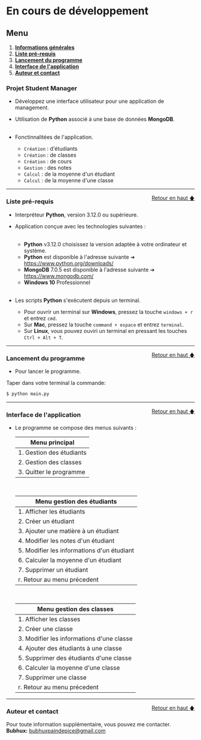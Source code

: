 
# En cours de développement

<div id="top"></div>

## Menu   

1. **[Informations générales](#informations-générales)**   
2. **[Liste pré-requis](#liste-pre-requis)**   
3. **[Lancement du programme](#lancement-du-programme)**   
4. **[Interface de l'application](#interface-application)**   
5. **[Auteur et contact](#auteur-contact)**   

### Projet Student Manager

- Développez une interface utilisateur pour une application de management.  
- Utilisation de **Python** associé à une base de données **MongoDB**.   
      &nbsp;   

- Fonctinnalitées de l'application.   

    - ``Création`` : d'étudiants
    - ``Création`` : de classes
    - ``Création`` : de cours
    - ``Gestion`` : des notes
    - ``Calcul`` : de la moyenne d'un étudiant
    - ``Calcul`` : de la moyenne d'une classe

--------------------------------------------------------------------------------------------------------------------------------

<div id="liste-pre-requis"></div>
<a href="#top" style="float: right;">Retour en haut 🡅</a>

### Liste pré-requis   

- Interpréteur **Python**, version 3.12.0 ou supérieure.   

- Application conçue avec les technologies suivantes :   
  &nbsp;   

  - **Python** v3.12.0 choisissez la version adaptée à votre ordinateur et système.   
  - **Python** est disponible à l'adresse suivante ➔ https://www.python.org/downloads/   
  - **MongoDB** 7.0.5 est disponible à l'adresse suivante ➔ https://www.mongodb.com/
  - **Windows 10** Professionnel   
    &nbsp;   

- Les scripts **Python** s'exécutent depuis un terminal.   
  - Pour ouvrir un terminal sur **Windows**, pressez la touche ``windows + r`` et entrez ``cmd``.   
  - Sur **Mac**, pressez la touche ``command + espace`` et entrez ``terminal``.   
  - Sur **Linux**, vous pouvez ouviri un terminal en pressant les touches ``Ctrl + Alt + T``.   

--------------------------------------------------------------------------------------------------------------------------------

<div id="lancement-du-programme"></div>
<a href="#top" style="float: right;">Retour en haut 🡅</a>

### Lancement du programme   

- Pour lancer le programme.   

Taper dans votre terminal la commande:   

```bash
$ python main.py
```   

--------------------------------------------------------------------------------------------------------------------------------

<div id="interface-application"></div>
<a href="#top" style="float: right;">Retour en haut 🡅</a>

### Interface de l'application   

- Le programme se compose des menus suivants :   

    |      Menu principal       |
    |---------------------------|
    | 1. Gestion des étudiants  |
    | 2. Gestion des classes    |
    | 3. Quitter le programme   |

  &nbsp;   

    |      Menu gestion des étudiants            |
    |--------------------------------------------|
    | 1. Afficher les étudiants                  |
    | 2. Créer un étudiant                       |
    | 3. Ajouter une matière à un étudiant       |
    | 4. Modifier les notes d'un étudiant        |
    | 5. Modifier les informations d'un étudiant |
    | 6. Calculer la moyenne d'un étudiant       |
    | 7. Supprimer un étudiant                   |
    | r. Retour au menu précedent                |

  &nbsp;   

    |       Menu gestion des classes             |
    |--------------------------------------------|
    | 1. Afficher les classes                    |
    | 2. Créer une classe                        |
    | 3. Modifier les informations d'une classe  |
    | 4. Ajouter des étudiants à une classe      |
    | 5. Supprimer des étudiants d'une classe    |
    | 6. Calculer la moyenne d'une classe        |
    | 7. Supprimer une classe                    |
    | r. Retour au menu précedent                |


--------------------------------------------------------------------------------------------------------------------------------

<div id="auteur-contact"></div>
<a href="#top" style="float: right;">Retour en haut 🡅</a>

### Auteur et contact   

Pour toute information supplémentaire, vous pouvez me contacter.   
**Bubhux:** bubhuxpaindepice@gmail.com   
